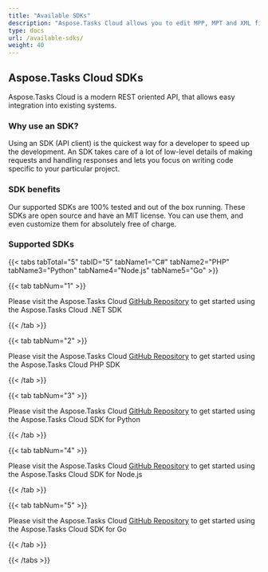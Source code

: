 ```yaml
---
title: "Available SDKs"
description: "Aspose.Tasks Cloud allows you to edit MPP, MPT and XML files. Moreover, our REST API can be used with nearly all languages like .NET, Node.JS, Python, PHP, Go, Java and many more."
type: docs
url: /available-sdks/
weight: 40
---
```


## **Aspose.Tasks Cloud SDKs**
Aspose.Tasks Cloud is a modern REST oriented API, that allows easy integration into existing systems.
### **Why use an SDK?**
Using an SDK (API client) is the quickest way for a developer to speed up the development. An SDK takes care of a lot of low-level details of making requests and handling responses and lets you focus on writing code specific to your particular project.
### **SDK benefits**
Our supported SDKs are 100% tested and out of the box running. These SDKs are open source and have an MIT license. You can use them, and even customize them for absolutely free of charge.
### **Supported SDKs**
{{< tabs tabTotal="5" tabID="5" tabName1="C#" tabName2="PHP" tabName3="Python" tabName4="Node.js" tabName5="Go" >}}

{{< tab tabNum="1" >}}

Please visit the Aspose.Tasks Cloud [GitHub Repository](https://github.com/aspose-tasks-cloud/aspose-tasks-cloud-dotnet) to get started using the Aspose.Tasks Cloud .NET SDK

{{< /tab >}}

{{< tab tabNum="2" >}}

Please visit the Aspose.Tasks Cloud [GitHub Repository](https://github.com/aspose-tasks-cloud/aspose-tasks-cloud-php) to get started using the Aspose.Tasks Cloud PHP SDK

{{< /tab >}}

{{< tab tabNum="3" >}}

Please visit the Aspose.Tasks Cloud [GitHub Repository](https://github.com/aspose-tasks-cloud/aspose-tasks-cloud-python) to get started using the Aspose.Tasks Cloud SDK for Python

{{< /tab >}}

{{< tab tabNum="4" >}}

Please visit the Aspose.Tasks Cloud [GitHub Repository](https://github.com/aspose-tasks-cloud/aspose-tasks-cloud-node) to get started using the Aspose.Tasks Cloud SDK for Node.js

{{< /tab >}}

{{< tab tabNum="5" >}}

Please visit the Aspose.Tasks Cloud [GitHub Repository](https://github.com/aspose-tasks-cloud/aspose-tasks-cloud-go) to get started using the Aspose.Tasks Cloud SDK for Go

{{< /tab >}}

{{< /tabs >}}
